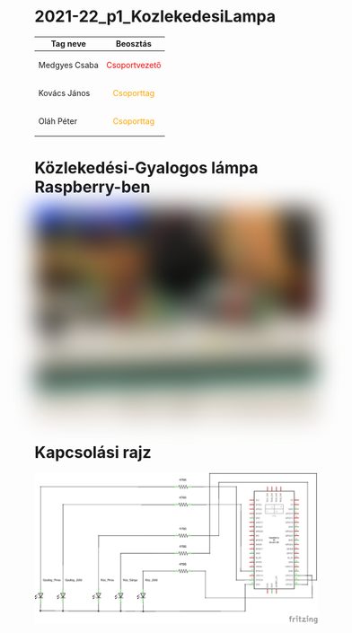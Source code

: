 # 2021-22_p1_KozlekedesiLampa

<style>
    .traffic
    {
        filter: blur(20px);
    }
</style>

| Tag neve   |      Beosztás      |
|----------|:-------------:|
| Medgyes Csaba |  <p style="color: red;">Csoportvezető</p> |
| Kovács János |   <p style="color: orange;">Csoporttag</p>   |
| Oláh Péter |     <p style="color: orange;">Csoporttag</p> |

# Közlekedési-Gyalogos lámpa Raspberry-ben
<div class="traffic">
    <img src="lights.png">
</div>

# Kapcsolási rajz
![Kapcsrajz]([Fritzing]/p1_2021-22_schem.png)